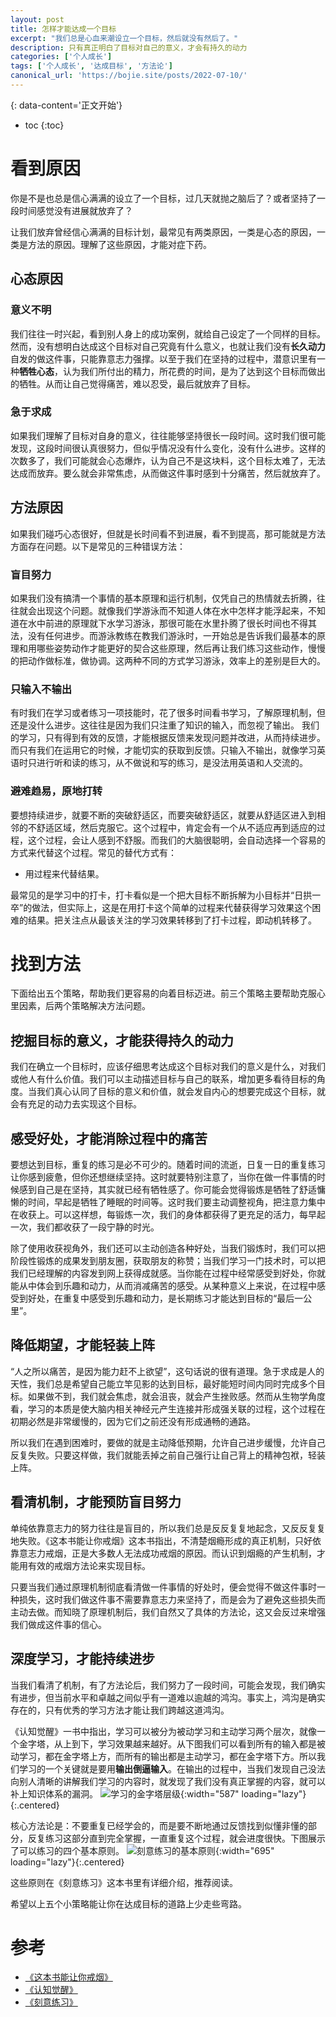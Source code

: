 ```yaml
---
layout: post
title: 怎样才能达成一个目标
excerpt: "我们总是心血来潮设立一个目标，然后就没有然后了。"
description: 只有真正明白了目标对自己的意义，才会有持久的动力
categories: ['个人成长']
tags: ['个人成长', '达成目标', '方法论']
canonical_url: 'https://bojie.site/posts/2022-07-10/'
---
```


{: data-content='正文开始'}

* toc 
{:toc}

# 看到原因
你是不是也总是信心满满的设立了一个目标，过几天就抛之脑后了？或者坚持了一段时间感觉没有进展就放弃了？

让我们放弃曾经信心满满的目标计划，最常见有两类原因，一类是心态的原因，一类是方法的原因。理解了这些原因，才能对症下药。

## 心态原因
### 意义不明
我们往往一时兴起，看到别人身上的成功案例，就给自己设定了一个同样的目标。然而，没有想明白达成这个目标对自己究竟有什么意义，也就让我们没有**长久动力**自发的做这件事，只能靠意志力强撑。以至于我们在坚持的过程中，潜意识里有一种**牺牲心态**，认为我们所付出的精力，所花费的时间，是为了达到这个目标而做出的牺牲。从而让自己觉得痛苦，难以忍受，最后就放弃了目标。

### 急于求成
如果我们理解了目标对自身的意义，往往能够坚持很长一段时间。这时我们很可能发现，这段时间很认真很努力，但似乎情况没有什么变化，没有什么进步。这样的次数多了，我们可能就会心态爆炸，认为自己不是这块料，这个目标太难了，无法达成而放弃。要么就会非常焦虑，从而做这件事时感到十分痛苦，然后就放弃了。

## 方法原因
如果我们碰巧心态很好，但就是长时间看不到进展，看不到提高，那可能就是方法方面存在问题。以下是常见的三种错误方法：

### 盲目努力
如果我们没有搞清一个事情的基本原理和运行机制，仅凭自己的热情就去折腾，往往就会出现这个问题。就像我们学游泳而不知道人体在水中怎样才能浮起来，不知道在水中前进的原理就下水学习游泳，那很可能在水里扑腾了很长时间也不得其法，没有任何进步。而游泳教练在教我们游泳时，一开始总是告诉我们最基本的原理和用哪些姿势动作才能更好的契合这些原理，然后再让我们练习这些动作，慢慢的把动作做标准，做协调。这两种不同的方式学习游泳，效率上的差别是巨大的。

### 只输入不输出
有时我们在学习或者练习一项技能时，花了很多时间看书学习，了解原理机制，但还是没什么进步。这往往是因为我们只注重了知识的输入，而忽视了输出。
我们的学习，只有得到有效的反馈，才能根据反馈来发现问题并改进，从而持续进步。而只有我们在运用它的时候，才能切实的获取到反馈。只输入不输出，就像学习英语时只进行听和读的练习，从不做说和写的练习，是没法用英语和人交流的。

### 避难趋易，原地打转
要想持续进步，就要不断的突破舒适区，而要突破舒适区，就要从舒适区进入到相邻的不舒适区域，然后克服它。这个过程中，肯定会有一个从不适应再到适应的过程，这个过程，会让人感到不舒服。而我们的大脑很聪明，会自动选择一个容易的方式来代替这个过程。常见的替代方式有：
- 用过程来代替结果。

最常见的是学习中的打卡，打卡看似是一个把大目标不断拆解为小目标并“日拱一卒”的做法，但实际上，这是在用打卡这个简单的过程来代替获得学习效果这个困难的结果。把关注点从最该关注的学习效果转移到了打卡过程，即动机转移了。



# 找到方法
下面给出五个策略，帮助我们更容易的向着目标迈进。前三个策略主要帮助克服心里因素，后两个策略解决方法问题。

## 挖掘目标的意义，才能获得持久的动力

我们在确立一个目标时，应该仔细思考达成这个目标对我们的意义是什么，对我们或他人有什么价值。我们可以主动描述目标与自己的联系，增加更多看待目标的角度。当我们真心认同了目标的意义和价值，就会发自内心的想要完成这个目标，就会有充足的动力去实现这个目标。

## 感受好处，才能消除过程中的痛苦
要想达到目标，重复的练习是必不可少的。随着时间的流逝，日复一日的重复练习让你感到疲惫，但你还想继续坚持。这时就要特别注意了，当你在做一件事情的时候感到自己是在坚持，其实就已经有牺牲感了。你可能会觉得锻炼是牺牲了舒适慵懒的时间，早起是牺牲了睡眠的时间等。这时我们要主动调整视角，把注意力集中在收获上。可以这样想，每锻炼一次，我们的身体都获得了更充足的活力，每早起一次，我们都收获了一段宁静的时光。 

除了使用收获视角外，我们还可以主动创造各种好处，当我们锻炼时，我们可以把阶段性锻炼的成果发到朋友圈，获取朋友的称赞；当我们学习一门技术时，可以把我们已经理解的内容发到网上获得成就感。当你能在过程中经常感受到好处，你就能从中体会到乐趣和动力，从而消减痛苦的感受。从某种意义上来说，在过程中感受到好处，在重复中感受到乐趣和动力，是长期练习才能达到目标的“最后一公里”。

## 降低期望，才能轻装上阵
“人之所以痛苦，是因为能力赶不上欲望”，这句话说的很有道理。急于求成是人的天性，我们总是希望自己能立竿见影的达到目标，最好能短时间内同时完成多个目标。如果做不到，我们就会焦虑，就会沮丧，就会产生挫败感。然而从生物学角度看，学习的本质是使大脑内相关神经元产生连接并形成强关联的过程，这个过程在初期必然是非常缓慢的，因为它们之前还没有形成通畅的通路。

所以我们在遇到困难时，要做的就是主动降低预期，允许自己进步缓慢，允许自己反复失败。只要这样做，我们就能丢掉之前自己强行让自己背上的精神包袱，轻装上阵。

## 看清机制，才能预防盲目努力
单纯依靠意志力的努力往往是盲目的，所以我们总是反反复复地起念，又反反复复地失败。《这本书能让你戒烟》这本书指出，不清楚烟瘾形成的真正机制，只好依靠意志力戒烟，正是大多数人无法成功戒烟的原因。而认识到烟瘾的产生机制，才能用有效的戒烟方法论来实现目标。

只要当我们通过原理机制彻底看清做一件事情的好处时，便会觉得不做这件事时一种损失，这时我们做这件事不需要靠意志力来坚持了，而是会为了避免这些损失而主动去做。而知晓了原理机制后，我们自然又了具体的方法论，这又会反过来增强我们做成这件事的信心。

## 深度学习，才能持续进步
当我们看清了机制，有了方法论后，我们努力了一段时间，可能会发现，我们确实有进步，但当前水平和卓越之间似乎有一道难以逾越的鸿沟。事实上，鸿沟是确实存在的，只有优秀的学习方法才能让我们跨越这道鸿沟。

《认知觉醒》一书中指出，学习可以被分为被动学习和主动学习两个层次，就像一个金字塔，从上到下，学习效果越来越好。从下图我们可以看到所有的输入都是被动学习，都在金字塔上方，而所有的输出都是主动学习，都在金字塔下方。所以我们学习的一个关键就是要用**输出倒逼输入**。在输出的过程中，当我们发现自己没法向别人清晰的讲解我们学习的内容时，就发现了我们没有真正掌握的内容，就可以补上知识体系的漏洞。
![学习的金字塔层级]({{site.url}}/assets/img/dist/pyramid_of_study.webp){:width="587" loading="lazy"}{:.centered}

核心方法论是：不要重复已经学会的，而是要不断地通过反馈找到似懂非懂的部分，反复练习这部分直到完全掌握，一直重复这个过程，就会进度很快。下图展示了可以练习的四个基本原则。
![刻意练习的基本原则]({{site.url}}/assets/img/dist/basic_principles_of_practice.webp){:width="695" loading="lazy"}{:.centered}

这些原则在《刻意练习》这本书里有详细介绍，推荐阅读。

希望以上五个小策略能让你在达成目标的道路上少走些弯路。

# 参考

- [《这本书能让你戒烟》][1]
- [《认知觉醒》][2]
- [《刻意练习》][3]

[1]:https://book.douban.com/subject/30855740/ "这本书能让你戒烟"
[2]:https://book.douban.com/subject/35193035/ "认知觉醒"
[3]:https://book.douban.com/subject/26895993/ "刻意练习"